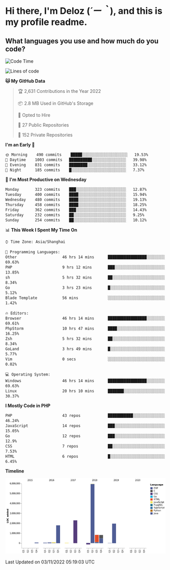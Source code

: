 # **Hi there, I'm Deloz (*´ー｀*), and this is my profile readme.**
<!--  [![Profile views](https://gpvc.arturio.dev/dank-del)](https://github.com/dank-del) -->
## **What languages you use and how much do you code?**

<!--START_SECTION:waka-->
![Code Time](http://img.shields.io/badge/Code%20Time-212%20hrs%2014%20mins-blue)

![Lines of code](https://img.shields.io/badge/From%20Hello%20World%20I%27ve%20Written-14%20Million%20lines%20of%20code-blue)

**🐱 My GitHub Data** 

> 🏆 2,631 Contributions in the Year 2022
 > 
> 📦 2.8 MB Used in GitHub's Storage 
 > 
> 💼 Opted to Hire
 > 
> 📜 27 Public Repositories 
 > 
> 🔑 152 Private Repositories  
 > 
**I'm an Early 🐤** 

```text
🌞 Morning    490 commits    █████░░░░░░░░░░░░░░░░░░░░   19.53% 
🌆 Daytime    1003 commits   ██████████░░░░░░░░░░░░░░░   39.98% 
🌃 Evening    831 commits    ████████░░░░░░░░░░░░░░░░░   33.12% 
🌙 Night      185 commits    █░░░░░░░░░░░░░░░░░░░░░░░░   7.37%

```
📅 **I'm Most Productive on Wednesday** 

```text
Monday       323 commits    ███░░░░░░░░░░░░░░░░░░░░░░   12.87% 
Tuesday      400 commits    ████░░░░░░░░░░░░░░░░░░░░░   15.94% 
Wednesday    480 commits    ████░░░░░░░░░░░░░░░░░░░░░   19.13% 
Thursday     458 commits    ████░░░░░░░░░░░░░░░░░░░░░   18.25% 
Friday       362 commits    ███░░░░░░░░░░░░░░░░░░░░░░   14.43% 
Saturday     232 commits    ██░░░░░░░░░░░░░░░░░░░░░░░   9.25% 
Sunday       254 commits    ██░░░░░░░░░░░░░░░░░░░░░░░   10.12%

```


📊 **This Week I Spent My Time On** 

```text
⌚︎ Time Zone: Asia/Shanghai

💬 Programming Languages: 
Other                    46 hrs 14 mins      █████████████████░░░░░░░░   69.63% 
PHP                      9 hrs 12 mins       ███░░░░░░░░░░░░░░░░░░░░░░   13.85% 
sh                       5 hrs 32 mins       ██░░░░░░░░░░░░░░░░░░░░░░░   8.34% 
Go                       3 hrs 23 mins       █░░░░░░░░░░░░░░░░░░░░░░░░   5.12% 
Blade Template           56 mins             ░░░░░░░░░░░░░░░░░░░░░░░░░   1.42%

🔥 Editors: 
Browser                  46 hrs 14 mins      █████████████████░░░░░░░░   69.61% 
PhpStorm                 10 hrs 47 mins      ████░░░░░░░░░░░░░░░░░░░░░   16.25% 
Zsh                      5 hrs 32 mins       ██░░░░░░░░░░░░░░░░░░░░░░░   8.34% 
GoLand                   3 hrs 49 mins       █░░░░░░░░░░░░░░░░░░░░░░░░   5.77% 
Vim                      0 secs              ░░░░░░░░░░░░░░░░░░░░░░░░░   0.02%

💻 Operating System: 
Windows                  46 hrs 14 mins      █████████████████░░░░░░░░   69.63% 
Linux                    20 hrs 10 mins      ███████░░░░░░░░░░░░░░░░░░   30.37%

```

**I Mostly Code in PHP** 

```text
PHP                      43 repos            ███████████░░░░░░░░░░░░░░   46.24% 
JavaScript               14 repos            ███░░░░░░░░░░░░░░░░░░░░░░   15.05% 
Go                       12 repos            ███░░░░░░░░░░░░░░░░░░░░░░   12.9% 
CSS                      7 repos             ██░░░░░░░░░░░░░░░░░░░░░░░   7.53% 
HTML                     6 repos             █░░░░░░░░░░░░░░░░░░░░░░░░   6.45%

```


**Timeline**

![Chart not found](https://raw.githubusercontent.com/deloz/deloz/main/charts/bar_graph.png) 


 Last Updated on 03/11/2022 05:19:03 UTC
<!--END_SECTION:waka-->
